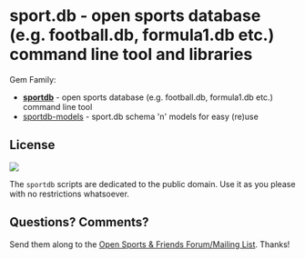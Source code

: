 # sport.db - open sports database (e.g. football.db, formula1.db etc.) command line tool and libraries

Gem Family:

- [**sportdb**](sportdb) - open sports database (e.g. football.db, formula1.db etc.) command line tool
- [sportdb-models](sportdb-models) - sport.db schema 'n' models for easy (re)use




## License

![](https://publicdomainworks.github.io/buttons/zero88x31.png)

The `sportdb` scripts are dedicated to the public domain.
Use it as you please with no restrictions whatsoever.


## Questions? Comments?

Send them along to the
[Open Sports & Friends Forum/Mailing List](http://groups.google.com/group/opensport).
Thanks!
